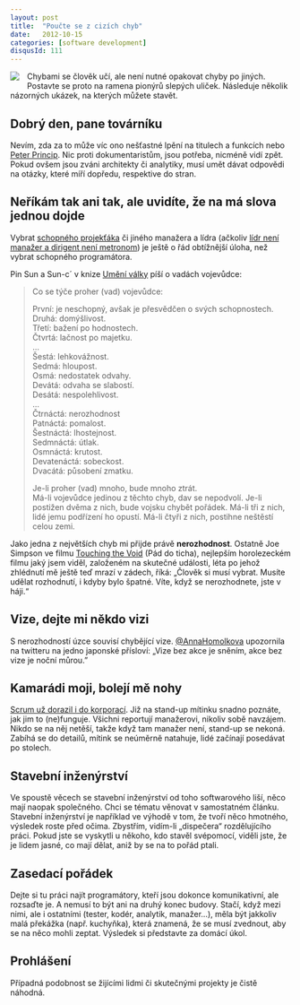```yaml
---
layout: post
title:  "Poučte se z cizích chyb"
date:   2012-10-15
categories: [software development]
disqusId: 111
---
```

<div style="float: left; margin: 0 1em 1em 0; text-align: center;"><a href="http://www.flickr.com/photos/bantercz/5438593175/"><img src="http://farm6.staticflickr.com/5140/5438593175_7b169da605_m.jpg" /></a></div>Chybami se člověk učí, ale není nutné opakovat chyby po jiných. Postavte se proto na ramena pionýrů slepých uliček. Následuje několik názorných ukázek, na kterých můžete stavět.
<!--more-->

<div style="clear: both"></div>

Dobrý den, pane továrníku
------

Nevím, zda za to může víc ono nešťastné lpění na titulech a funkcích nebo <a href="http://en.wikipedia.org/wiki/Peter_principle">Peter Princip</a>. Nic proti dokumentaristům, jsou potřeba, nicméně vidí zpět. Pokud ovšem jsou zváni architekty či analytiky, musí umět dávat odpovědi na otázky, které míří dopředu, respektive do stran.

Neříkám tak ani tak, ale uvidíte, že na má slova jednou dojde
------

Vybrat <a href="/item/108">schopného projekťáka</a> či jiného manažera a lídra (ačkoliv <a href="http://samueltitera.posterous.com/lidr-a-manazer-aneb-dirigent-neni-metronom">lídr není manažer a dirigent není metronom</a>) je ještě o řád obtížnější úloha, než vybrat schopného programátora.

Pin Sun a Sun-c´ v knize <a href="https://plus.google.com/107399094493317618479/posts/MvhTPzvwh9F">Umění války</a> píší o vadách vojevůdce:

> Co se týče proher (vad) vojevůdce:
> 
> První: je neschopný, avšak je přesvědčen o svých schopnostech.  
> Druhá: domýšlivost.  
> Třetí: bažení po hodnostech.  
> Čtvrtá: lačnost po majetku.  
> ...  
> Šestá: lehkovážnost.  
> Sedmá: hloupost.  
> Osmá: nedostatek odvahy.  
> Devátá: odvaha se slabostí.  
> Desátá: nespolehlivost.  
> ...  
> Čtrnáctá: nerozhodnost  
> Patnáctá: pomalost.  
> Šestnáctá: lhostejnost.  
> Sedmnáctá: útlak.  
> Osmnáctá: krutost.  
> Devatenáctá: sobeckost.  
> Dvacátá: působení zmatku.  
> 
> Je-li proher (vad) mnoho, bude mnoho ztrát.  
> Má-li vojevůdce jedinou z těchto chyb, dav se nepodvolí. Je-li postižen dvěma z nich, bude vojsku chybět pořádek. Má-li tři z nich, lidé jemu podřízení ho opustí. Má-li čtyři z nich, postihne neštěstí celou zemi.

Jako jedna z největších chyb mi přijde právě <b>nerozhodnost</b>. Ostatně Joe Simpson ve filmu <a href="http://www.csfd.cz/film/158505-pad-do-ticha/">Touching the Void</a> (Pád do ticha), nejlepším horolezeckém filmu jaký jsem viděl, založeném na skutečné události, léta po jehož zhlédnutí mě ještě teď mrazí v zádech, říká: „Člověk si musí vybrat. Musíte udělat rozhodnutí, i kdyby bylo špatné. Víte, když se nerozhodnete, jste v háji.“

Vize, dejte mi někdo vizi
------

S nerozhodností úzce souvisí chybějící vize. <a href="https://twitter.com/AnnaHomolkova/status/230243916992106496">@AnnaHomolkova</a> upozornila na twitteru na jedno japonské přísloví: „Vize bez akce je sněním, akce bez vize je noční můrou.”

Kamarádi moji, bolejí mě nohy
------

<a href="http://dilbert.com/strips/comic/2011-03-11/">Scrum už dorazil i do korporací</a>. Již na stand-up mítinku snadno poznáte, jak jim to (ne)funguje. Všichni reportují manažerovi, nikoliv sobě navzájem. Nikdo se na něj netěší, takže když tam manažer není, stand-up se nekoná. Zabíhá se do detailů, mítink se neúměrně natahuje, lidé začínají posedávat po stolech.

Stavební inženýrství
------

Ve spoustě věcech se stavební inženýrství od toho softwarového liší, něco mají naopak společného. Chci se tématu věnovat v samostatném článku. Stavební inženýrství je například ve výhodě v tom, že tvoří něco hmotného, výsledek roste před očima. Zbystřím, vidím-li „dispečera“ rozdělujícího práci.  Pokud jste se vyskytli u někoho, kdo stavěl svépomocí, viděli jste, že je lidem jasné, co mají dělat, aniž by se na to pořád ptali.

Zasedací pořádek
------

Dejte si tu práci najít programátory, kteří jsou dokonce komunikativní, ale rozsaďte je. A nemusí to být ani na druhý konec budovy. Stačí, když mezi nimi, ale i ostatními (tester, kodér, analytik, manažer...), měla být jakkoliv malá překážka (např. kuchyňka), která znamená, že se musí zvednout, aby se na něco mohli zeptat. Výsledek si představte za domácí úkol.

Prohlášení
------

Případná podobnost se žijícími lidmi či skutečnými projekty je čistě náhodná.
